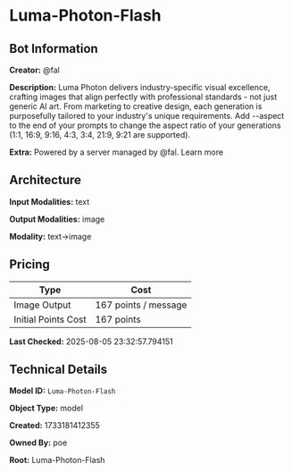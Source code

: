 # Luma-Photon-Flash

## Bot Information

**Creator:** @fal

**Description:** Luma Photon delivers industry-specific visual excellence, crafting images that align perfectly with professional standards - not just generic AI art. From marketing to creative design, each generation is purposefully tailored to your industry's unique requirements. Add --aspect to the end of your prompts to change the aspect ratio of your generations (1:1, 16:9, 9:16, 4:3, 3:4, 21:9, 9:21 are supported).

**Extra:** Powered by a server managed by @fal. Learn more


## Architecture

**Input Modalities:** text

**Output Modalities:** image

**Modality:** text->image


## Pricing

| Type | Cost |
|------|------|
| Image Output | 167 points / message |
| Initial Points Cost | 167 points |

**Last Checked:** 2025-08-05 23:32:57.794151


## Technical Details

**Model ID:** `Luma-Photon-Flash`

**Object Type:** model

**Created:** 1733181412355

**Owned By:** poe

**Root:** Luma-Photon-Flash
